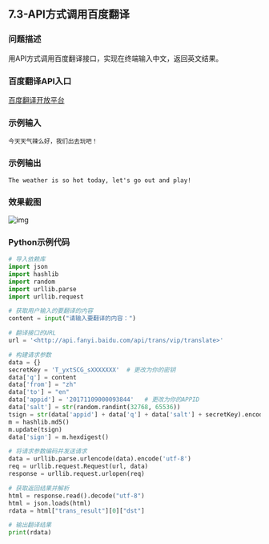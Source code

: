 ## 7.3-API方式调用百度翻译

### 问题描述

用API方式调用百度翻译接口，实现在终端输入中文，返回英文结果。

### 百度翻译API入口

[百度翻译开放平台](https://link.zhihu.com/?target=https%3A//api.fanyi.baidu.com/)

### 示例输入

```text
今天天气辣么好，我们出去玩吧！
```

### 示例输出

```text
The weather is so hot today, let's go out and play!
```

### 效果截图

![img](https://pic2.zhimg.com/80/v2-2a1958933ec1185278c0cd949a78e759_720w.webp)

### Python示例代码

```python
# 导入依赖库
import json
import hashlib
import random
import urllib.parse
import urllib.request

# 获取用户输入的要翻译的内容
content = input("请输入要翻译的内容：")

# 翻译接口的URL
url = '<http://api.fanyi.baidu.com/api/trans/vip/translate>'

# 构建请求参数
data = {}
secretKey = 'T_yxtSCG_sXXXXXXX'  # 更改为你的密钥
data['q'] = content
data['from'] = "zh"
data['to'] = "en"
data['appid'] = '20171109000093844'   # 更改为你的APPID
data['salt'] = str(random.randint(32768, 65536))
tsign = str(data['appid'] + data['q'] + data['salt'] + secretKey).encode('utf-8')
m = hashlib.md5()
m.update(tsign)
data['sign'] = m.hexdigest()

# 将请求参数编码并发送请求
data = urllib.parse.urlencode(data).encode('utf-8')
req = urllib.request.Request(url, data)
response = urllib.request.urlopen(req)

# 获取返回结果并解析
html = response.read().decode("utf-8")
html = json.loads(html)
rdata = html["trans_result"][0]["dst"]

# 输出翻译结果
print(rdata)
```